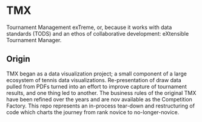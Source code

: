 # TMX

Tournament Management exTreme, or, because it works with data standards (TODS) and an ethos of collaborative development: eXtensible Tournament Manager.

## Origin

TMX began as a data visualization project; a small component of a large ecosystem of tennis data visualizations. Re-presentation of draw data pulled from PDFs turned into an effort to improve capture of tournament results, and one thing led to another.  The business rules of the original TMX have been refined over the years and are nov available as the Competition Factory. This repo represents an in-process tear-down and restructuring of code which charts the journey from rank novice to no-longer-novice.
